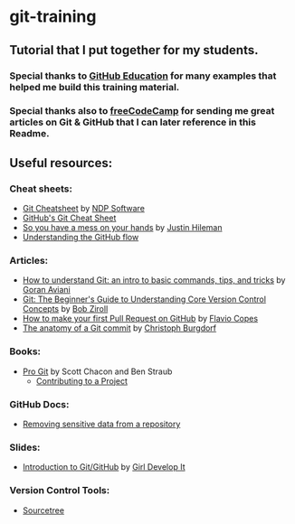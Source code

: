 # git-training
## Tutorial that I put together for my students.
### Special thanks to [GitHub Education](https://education.github.com/teachers/advisors) for many examples that helped me build this training material.
### Special thanks also to [freeCodeCamp](https://www.freecodecamp.org/) for sending me great articles on Git & GitHub that I can later reference in this Readme.


## Useful resources:

### Cheat sheets:
* [Git Cheatsheet](http://ndpsoftware.com/git-cheatsheet.html#loc=remote_repo;) by [NDP Software](http://ndpsoftware.com/)
* [GitHub's Git Cheat Sheet](https://github.github.com/training-kit/downloads/github-git-cheat-sheet.pdf)
* [So you have a mess on your hands](http://justinhileman.info/article/git-pretty/git-pretty.png) by [Justin Hileman](http://justinhileman.info/)
* [Understanding the GitHub flow](https://guides.github.com/introduction/flow/)

### Articles:
* [How to understand Git: an intro to basic commands, tips, and tricks](https://www.freecodecamp.org/news/understanding-git-basics-commands-tips-tricks/) by [Goran Aviani](https://www.freecodecamp.org/news/author/goran/)
* [Git: The Beginner's Guide to Understanding Core Version Control Concepts](https://www.freecodecamp.org/news/git-the-laymans-guide-to-understanding-the-core-concepts/) by [Bob Ziroll](https://www.freecodecamp.org/news/author/bob/)
* [How to make your first Pull Request on GitHub](https://www.freecodecamp.org/news/how-to-make-your-first-pull-request-on-github/) by [Flavio Copes](https://www.freecodecamp.org/news/author/flavio/)
* [The anatomy of a Git commit](https://blog.thoughtram.io/git/2014/11/18/the-anatomy-of-a-git-commit.html) by [Christoph Burgdorf](https://twitter.com/cburgdorf)
### Books:
* [Pro Git](https://git-scm.com/book/en/v2) by Scott Chacon and Ben Straub
    - [Contributing to a Project](https://git-scm.com/book/en/v2/GitHub-Contributing-to-a-Project)

### GitHub Docs:
* [Removing sensitive data from a repository](https://help.github.com/en/articles/removing-sensitive-data-from-a-repository)

### Slides:
* [Introduction to Git/GitHub](https://www.girldevelopit.com/materials/intro-git-github) by [Girl Develop It]( https://www.girldevelopit.com/)

### Version Control Tools:
* [Sourcetree](https://www.sourcetreeapp.com/)
